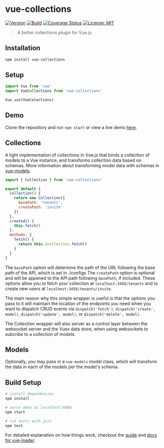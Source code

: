 # vue-collections

[![Version](https://img.shields.io/npm/v/vue-collections.svg)](#)
[![Build](https://travis-ci.org/nickforddesign/vue-collections.svg?branch=master)](#)
[![Coverage Status](https://coveralls.io/repos/github/nickforddesign/vue-collections/badge.svg?branch=master)](https://coveralls.io/github/nickforddesign/vue-collections?branch=master)
[![License: MIT](https://img.shields.io/badge/License-MIT-blue.svg)](https://opensource.org/licenses/MIT)

> A better collections plugin for Vue.js

## Installation

``` bash
npm install vue-collections
```

## Setup

```js
import Vue from 'vue'
import VueCollections from 'vue-collections'

Vue.use(VueColections)
```

## Demo

Clone the repository and run `npm start` or view a live demo [here](https://cdn.rawgit.com/nickforddesign/vue-collections/b7136770/dist/index.html).

## Collections

A light implementation of collections in Vue.js that binds a collection of models to a Vue instance, and transforms collection data based on schemas. More information about transforming model data with schemas in [vue-models](https://github.com/nickforddesign/vue-models).

```js
import { Collection } from 'vue-collections'

export default {
  collection() {
    return new Collection({
      basePath: 'tenants',
      createPath: 'invite'
    })
  },
  created() {
    this.fetch()
  },
  methods: {
    fetch() {
      return this.$collection.fetch()
    }
  }
}
```

The `basePath` option will determine the path of the URL following the base path of the API, which is set in ./configs
The `createPath` option is optional and will be appened to the API path following `basePath`, if included.
These options allow you to fetch your collection at `localhost:3456/tenants` and to create new users at `localhost:3456/tenants/invite`.

The main reason why this simple wrapper is useful is that the options you pass to it will maintain the location of the endpoints you need when you want to dispatch CRUD events via `dispatch('fetch')`, `dispatch('create', model)`, `dispatch('update', model)`, or `dispatch('delete', model)`.

The Collection wrapper will also server as a control layer between the websocket server and the Vuex data store, when using websockets to subcribe to a collection of models.

## Models

Optionally, you may pass in a `vue-models` model class, which will transform the data in each of the models per the model's schema.


## Build Setup

``` bash
# install dependencies
npm install

# serve demo at localhost:8080
npm start

# run tests with jest
npm test
```

For detailed explanation on how things work, checkout the [guide](http://vuejs-templates.github.io/webpack/) and [docs for vue-loader](http://vuejs.github.io/vue-loader).
